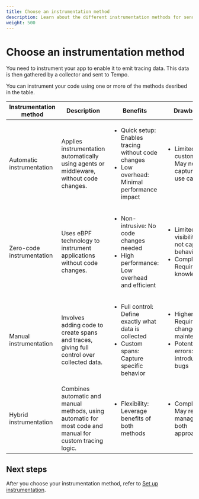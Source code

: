 ```yaml
---
title: Choose an instrumentation method
description: Learn about the different instrumentation methods for sending traces to Tempo.
weight: 500
---
```


# Choose an instrumentation method

You need to instrument your app to enable it to emit tracing data.
This data is then gathered by a collector and sent to Tempo.

You can instrument your code using one or more of the methods desribed in the table.

| Instrumentation method     | Description                                                                                                   | Benefits                                                                                   | Drawbacks                                               |
| ------------------------- | ------------------------------------------------------------------------------------------------------------- | ------------------------------------------------------------------------------------------ | ------------------------------------------------------- |
| Automatic instrumentation  | Applies instrumentation automatically using agents or middleware, without code changes.                       |<ul><li>Quick setup: Enables tracing without code changes</li><li>Low overhead: Minimal performance impact</li></ul> | <ul><li>Limited customization: May not capture all use cases</li></ul>  |
| Zero-code instrumentation  | Uses eBPF technology to instrument applications without code changes.                                         | <ul><li>Non-intrusive: No code changes needed</li><li>High performance: Low overhead and efficient</li></ul> | <ul><li>Limited visibility: May not capture all behavior</li><li>Complexity: Requires eBPF knowledge</li></ul> |
| Manual instrumentation     | Involves adding code to create spans and traces, giving full control over collected data.                     | <ul><li>Full control: Define exactly what data is collected</li><li>Custom spans: Capture specific behavior</li></ul> | <ul><li>Higher effort: Requires code changes and maintenance</li><li>Potential for errors: Can introduce bugs</li></ul> |
| Hybrid instrumentation     | Combines automatic and manual methods, using automatic for most code and manual for custom tracing logic.     | <ul><li>Flexibility: Leverage benefits of both methods</li><ul>                                        | <ul><li> Complexity: May require managing both approaches</li><ul>      |



## Next steps

After you choose your instrumentation method, refer to [Set up instrumentation](/docs/tempo/<TEMPO_VERSION>/instrument-send/set-up-instrumentation/).